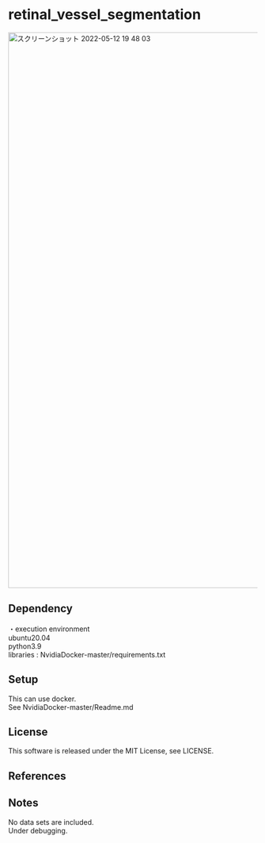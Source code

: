 # retinal_vessel_segmentation
<img width="1121" alt="スクリーンショット 2022-05-12 19 48 03" src="https://user-images.githubusercontent.com/81740811/168055985-816519cb-f3da-4bf9-a0ac-12196718b9f1.png">

## Dependency
・execution environment  
ubuntu20.04  
python3.9  
libraries : NvidiaDocker-master/requirements.txt

## Setup
This can use docker.  
See NvidiaDocker-master/Readme.md

## License
This software is released under the MIT License, see LICENSE.

## References

## Notes
No data sets are included.   
Under debugging.  


